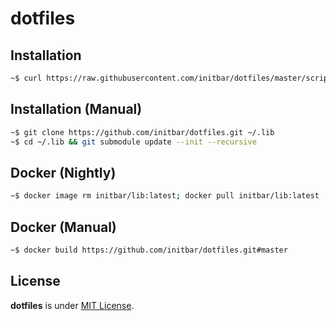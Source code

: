 # dotfiles

## Installation

```bash
~$ curl https://raw.githubusercontent.com/initbar/dotfiles/master/scripts/install.sh | bash
```

## Installation (Manual)

```bash
~$ git clone https://github.com/initbar/dotfiles.git ~/.lib
~$ cd ~/.lib && git submodule update --init --recursive
```

## Docker (Nightly)

```bash
~$ docker image rm initbar/lib:latest; docker pull initbar/lib:latest
```

## Docker (Manual)

```bash
~$ docker build https://github.com/initbar/dotfiles.git#master
```

## License

**dotfiles** is under [MIT License](./LICENSE).
